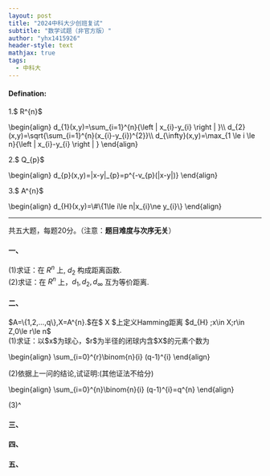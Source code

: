 ```yaml
---
layout: post
title: "2024中科大少创班复试"
subtitle: "数学试题（非官方版）"
author: "yhx1415926"
header-style: text
mathjax: true
tags:
  - 中科大
---
```


#### Defination:
1.$ R^{n}$
  <p>\begin{align}
  d_{1}(x,y)=\sum_{i=1}^{n}{\left | x_{i}-y_{i} \right | }\\
  d_{2}(x,y)=\sqrt{\sum_{i=1}^{n}(x_{i}-y_{i})^{2}}\\
  d_{\infty}(x,y)=\max_{1 \le i \le n}{\left | x_{i}-y_{i} \right | }
  \end{align}</p>
2.$ Q_{p}$
  <p>\begin{align}
  d_{p}(x,y)=|x-y|_{p}=p^{-v_{p}(|x-y|)}
  \end{align}</p>
3.$ A^{n}$
  <p>\begin{align}
  d_{H}(x,y)=\#\{1\le i\le n|x_{i}\ne y_{i}\} 
  \end{align}</p>

----
共五大题，每题20分。（注意：**题目难度与次序无关**）

#### 一、<br>
(1)求证：在 $R^{n}$ 上, $d_{2}$ 构成距离函数.  
(2)求证：在 $R^{n}$ 上，$d_{1},d_{2},d_{\infty}$ 互为等价距离.  

#### 二、<br>
<p>$A=\{1,2,...,q\},X=A^{n}.$在$ X $上定义Hamming距离 $d_{H} ;x\in X;r\in Z,0\le r\le n$<br>
(1)求证：以$x$为球心，$r$为半径的闭球内含$X$的元素个数为<br>
<p>\begin{align}
  \sum_{i=0}^{r}\binom{n}{i} (q-1)^{i}
  \end{align}</p>
(2)依据上一问的结论,试证明:(其他证法不给分)
<p>\begin{align}
  \sum_{i=0}^{n}\binom{n}{i} (q-1)^{i}=q^{n}
  \end{align}</p>
(3)^<br>

#### 三、<br>
#### 四、<br>
#### 五、<br>
